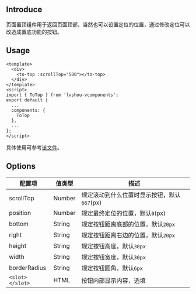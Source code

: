 ## Introduce
页面置顶组件用于返回页面顶部，当然也可以设置定位的位置，通过修改定位可以改造成置底功能的按钮。

## Usage
```
<template>
  <div>
    <to-top :scrollTop="500"></to-top>
  </div>
</template>
<script>
import { ToTop } from 'lvshou-vcomponents';
export default {
  ...
  components: {
    ToTop
  },
  ...
};
</script>
```
具体使用可参考[该文件](../../examples/fixedtitle.vue)。

## Options
配置项 | 值类型 | 描述
--- | --- | ---
scrollTop | Number | 规定滚动到什么位置时显示按钮，默认`667`(px)
position | Number | 规定最终定位的位置，默认`0`(px)
bottom | String | 规定按钮距离底部的位置，默认`20px`
right | String | 规定按钮距离右边的位置，默认`20px`
height | String | 规定按钮高度，默认`30px`
width | String | 规定按钮宽度，默认`30px`
borderRadius | String | 规定按钮圆角，默认`6px`
`<slot></slot>` | HTML | 按钮内部显示内容，选填